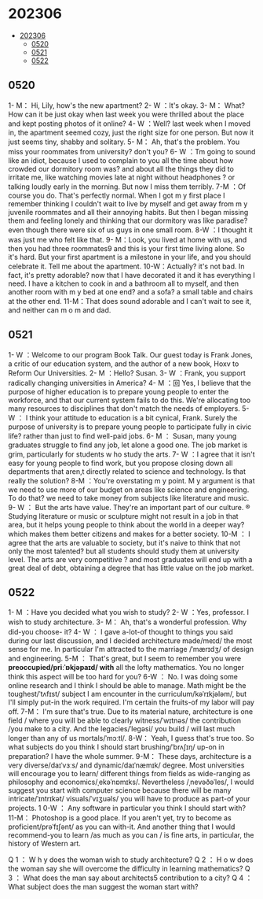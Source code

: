 # 202306

- [202306](#202306)
  - [0520](#0520)
  - [0521](#0521)
  - [0522](#0522)

## 0520

1- M： Hi, Lily, how's the new apartment?
2- W ：It's okay.
3- M： What? How can it be just okay when last week you were thrilled about the place and kept posting
photos of it online?
4- W ：Well? last week when I moved in, the apartment seemed cozy, just the right size for one person. But now it just seems tiny, shabby and solitary.
5- M： Ah, that's the problem. You miss your roommates from university? don't you?
6- W ：Tm going to sound like an idiot, because I used to complain to you all the time about how crowded our dormitory room was? and about all the things they did to irritate me, like watching movies late at night
without headphones ? or talking loudly early in the morning. But now I miss them terribly.
7-M ：Of course you do. That's perfectly normal. When I got m y first place I remember thinking I couldn't wait to live by myself and get away from m y juvenile roommates and all their annoying habits. But then I began missing them and feeling lonely and thinking that our dormitory was like paradise? even though there were six of us guys in one small room.
8-W ：I thought it was just me who felt like that.
9- M：Look, you lived at home with us, and then you had three roommates9 and this is your first time living alone. So it's hard. But your first apartment is a milestone in your life, and you should celebrate it. Tell me about the apartment.
10-W：Actually? it's not bad. In fact, it's pretty adorable? now that I have decorated it and it has everything I need. I have a kitchen to cook in and a bathroom all to myself, and then another room with m y bed at one end? and a sofa? a small table and chairs at the other end.
11-M：That does sound adorable and I can't wait to see it, and neither can m o m and dad.

## 0521

1- W ：Welcome to our program Book Talk. Our guest today is Frank Jones, a critic of our education system, and the author of a new book, Hoxv to Reform Our Universities.
2- M ：Hello? Susan.
3- W ：Frank, you support radically changing universities in America?
4- M ：回 Yes, I believe that the purpose of higher education is to prepare young people to enter the workforce, and that our current system fails to do this. We're allocating too many resources to disciplines that don't match the needs of employers.
5- W ： I think your attitude to education is a bit cynical, Frank. Surely the purpose of university is to prepare young people to participate fully in civic life? rather than just to find well-paid jobs.
6- M ： Susan, many young graduates struggle to find any job, let alone a good one. The job market is grim, particularly for students w ho study the arts.
7- W ：I agree that it isn't easy for young people to find work, but you propose closing down all departments that aren,t directly related to science and technology. Is that really the solution?
8-M ：You're overstating m y point. M y argument is that we need to use more of our budget on areas like science and engineering. To do that? we need to take money from subjects like literature and music.
9- W ： But the arts have value. They're an important part of our culture. ® Studying literature or music or sculpture might not result in a job in that area, but it helps young people to think about the world in a deeper way? which makes them better citizens and makes for a better society.
10-M ： I agree that the arts are valuable to society, but it's naive to think that not only the most talented? but all students should study them at university level. The arts are very competitive ? and most graduates will end up with a great deal of debt, obtaining a degree that has little value on the job market.

## 0522

1- M ：Have you decided what you wish to study?
2- W ：Yes, professor. I wish to study architecture.
3- M： Ah, that's a wonderful profession. Why did-you choose- it?
4- W ： I gave a-lot-of thought to things you said during our last discussion, and I decided architecture made/meɪd/ the most sense for me. In particular I'm attracted to the marriage
/ˈmærɪdʒ/ of design and engineering.
5-M ： That's great, but I seem to remember you were **preoccupied/priːˈɒkjəpaɪd/ with** all the lofty mathematics. You no longer think this aspect will be too hard for you?
6-W ： No. I was doing some online research and I think I should be able to manage. Math might be the toughest/ˈtʌfɪst/  subject I am encounter in the curriculum/kəˈrɪkjələm/, but I'll simply put-in the work required. I'm certain the fruits-of my labor will pay off.
7-M： I'm sure that's true. Due to its material nature, architecture is one field / where you will be able to clearly witness/ˈwɪtnəs/ the contribution /you make to a city. And the legacies/ˈleɡəsi/ you build / will last much longer than any of us mortals/ˈmɔːtl/.
8-W： Yeah, I guess that's true too. So what subjects do you think I should start brushing/ˈbrʌʃɪŋ/ up-on in preparation? I have the whole summer.
9-M： These days, architecture is a very diverse/daɪˈvɜːs/ and dynamic/daɪˈnæmɪk/ degree. Most universities will encourage you to learn/ different things from fields as wide-ranging as philosophy and economics/ˌekəˈnɒmɪks/. Nevertheless /ˌnevəðəˈles/, I would suggest you start with computer science because there will be many intricate/ˈɪntrɪkət/ visuals/ˈvɪʒuəls/ you will have to produce as part-of your projects.
1 0-W ： Any software in particular you think I should start with?
11-M： Photoshop is a good place. If you aren't yet, try to become as proficient/prəˈfɪʃənt/ as you can with-it. And another thing that I would recommend-you to learn /as much as you can / is fine arts, in particular, the history of Western art.

Q 1 ： W h y does the woman wish to study architecture?
Q 2 ： H o w does the woman say she will overcome the difficulty in learning mathematics?
Q 3 ： What does the man say about architects5 contribution to a city?
Q 4 ： What subject does the man suggest the woman start with?
